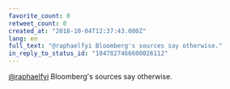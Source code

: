 ```yaml
---
favorite_count: 0
retweet_count: 0
created_at: "2018-10-04T12:37:43.000Z"
lang: en
full_text: "@raphaelfyi Bloomberg's sources say otherwise."
in_reply_to_status_id: "1047827466600026112"
---
```


[@raphaelfyi](https://twitter.com/raphaelfyi) Bloomberg's sources say otherwise.
